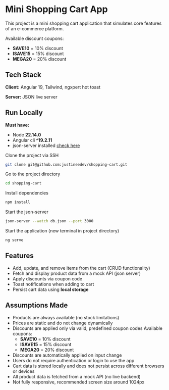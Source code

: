 # Mini Shopping Cart App

This project is a mini shopping cart application that simulates core features of an e-commerce platform.

Available discount coupons:

- **SAVE10** = 10% discount
- **ISAVE15** = 15% discount
- **MEGA20** = 20% discount

## Tech Stack

**Client:** Angular 19, Tailwind, ngxpert hot toast

**Server:** JSON live server

## Run Locally

**Must have:**

- Node **22.14.0**
- Angular cli **^19.2.11**
- json-server installed [check here](https://www.geeksforgeeks.org/json-server-setup-and-introduction/)

Clone the project via SSH

```bash
git clone git@github.com:justineedev/shopping-cart.git
```

Go to the project directory

```bash
cd shopping-cart
```

Install dependencies

```bash
npm install
```

Start the json-server

```bash
json-server --watch db.json --port 3000
```

Start the application (new terminal in project directory)

```bash
ng serve
```

## Features

- Add, update, and remove items from the cart (CRUD functionality)
- Fetch and display product data from a mock API (json server)
- Apply discounts via coupon code
- Toast notifications when adding to cart
- Persist cart data using **local storage**

## Assumptions Made

- Products are always available (no stock limitations)
- Prices are static and do not change dynamically
- Discounts are applied only via valid, predefined coupon codes
  Available coupons:
  - **SAVE10** = 10% discount
  - **ISAVE15** = 15% discount
  - **MEGA20** = 20% discount
- Discounts are automatically applied on input change
- Users do not require authentication or login to use the app
- Cart data is stored locally and does not persist across different browsers or devices
- All product data is fetched from a mock API (no live backend)
- Not fully responsive, recommended screen size around 1024px
